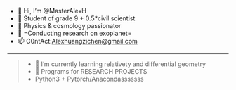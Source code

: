 - 👋 Hi, I’m @MasterAlexH
- 👀 Student of grade 9 + 0.5*civil scientist
- 🌱 Physics & cosmology passionator
- 💞️ =Conducting research on exoplanet=
- 📫 C0ntAct:Alexhuangzichen@gmail.com
----
> - 🌱 I’m currently learning relativety and differential geometry
> - 📖 Programs for RESEARCH PROJECTS
> - Python3 + Pytorch/Anacondasssssss

<!---
MasterAlexH/MasterAlexH is a ✨ special ✨ repository because its `README.md` (this file) appears on your GitHub profile.
You can click the Preview link to take a look at your changes.
--->
